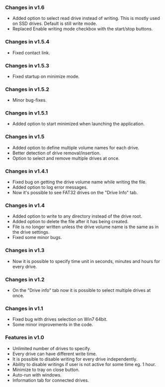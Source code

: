 ### Changes in v1.6
* Added option to select read drive instead of writing. This is mostly used on SSD drives. Default is still write mode.
* Replaced Enable writing mode checkbox with the start/stop buttons.

### Changes in v1.5.4
* Fixed contact link.

### Changes in v1.5.3
* Fixed startup on minimize mode.

### Changes in v1.5.2
* Minor bug-fixes.

### Changes in v1.5.1
* Added option to start minimized when launching the application.

### Changes in v1.5
* Added option to define multiple volume names for each drive.
* Better detection of drive removal/insertion.
* Option to select and remove multiple drives at once.

### Changes in v1.4.1
* Fixed bug on getting the drive volume name while writing the file.
* Added option to log error messages.
* Now it's possible to see FAT32 drives on the "Drive Info" tab.

### Changes in v1.4
* Added option to write to any directory instead of the drive root.
* Added option to delete the file after it has being created.
* File is no longer written unless the drive volume name is the same as in the drive settings.
* Fixed some minor bugs.

### Changes in v1.3
* Now it is possible to specify time unit in seconds, minutes and hours for every drive.

### Changes in v1.2
* On the "Drive info" tab now it is possible to select multiple drives at once.

### Changes in v1.1
* Fixed bug with drives selection on Win7 64bit.
* Some minor improvements in the code.

### Features in v1.0
* Unlimited number of drives to specify.
* Every drive can have different write time.
* It is possible to disable writing for every drive independently.
* Ability to disable writings if user is not active for some time eg. 1 hour.
* Minimize to tray on close button.
* Auto-run with windows.
* Information tab for connected drives.
